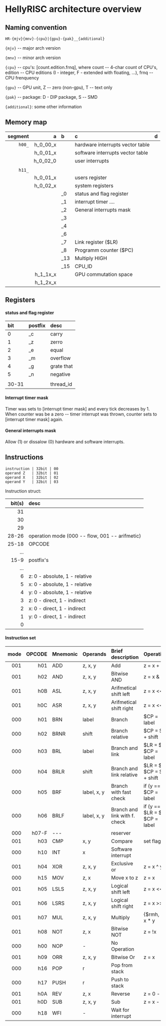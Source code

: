 # HellyRISC architecture overview

## Naming convention

`HR-{mjv}{mnv}-{cpu}|{gpu}-{pak}__{additional}`

`{mjv}` -- major arch version

`{mnv}` -- minor arch version

`{cpu}` -- cpu's: [count.edition.frnq], where count -- 4-char count of CPU's, edition -- CPU editions (I - integer, F - extended with floating, ...), frnq -- CPU frenquency

`{gpu}` -- GPU unit, Z -- zero (non-gpu), T -- text only

`{pak}` -- package: D - DIP package, S -- SMD

`{additional}`: some other information



## Memory map

| segment |    a        | b     | c                                 | d    |
|     ---:|         ---:| :---  | :---                              | :--- |
| `h00_`  |   h_0_00_x  |       | hardware interrupts vector table  |      |
|         |   h_0_01_x  |       | software interrupts vector table  |      |
|         |   h_0_02_0  |       | user interrupts                   |      |
|         |             |       |                                   |      |
| `h11_`  |             |       |                                   |      |
|         | h_0_01_x    |       | users register                    |      |
|         | h_0_02_x    |       | system registers                  |      |
|         |             | _0    | status and flag register          |      |
|         |             | _1    | interrupt timer ....              |      |
|         |             | _2    | General interrupts mask           |      |
|         |             | _3    |                                   |      |
|         |             | _4    |                                   |      |
|         |             | _6    |                                   |      |
|         |             | _7    | Link register ($LR)               |      |
|         |             | _8    | Programm counter ($PC)            |      |
|         |             | _13   | Multiply HIGH			    |      |
|         |             | _15   | CPU_ID                            |      |
|         | h_1_1x_x    |       | GPU commutation space             |      |
|         | h_1_2x_x    |       |                                   |      |



## Registers

#### status and flag register

| bit | postfix | desc       |
| :--- | :---   | :---       |
| 0    |  _c    |  carry     |
| 1    |  _z    |  zerro     | 
| 2    |  _e    | equal      |
| 3    |  _m    | overflow   |
| 4    |  _g    | grate that |
| 5    |  _n    | negative   |
|      |        |            |
| 30-31|        | thread_id  |


#### Interrupt timer mask

Timer was sets to [interrupt timer mask] and every tick decreases by 1. When counter was be a zero -- timer interrupt was thrown, counter sets to [interrupt timer mask] again.

#### General interrupts mask

Allow (1) or dissalow (0) hardware and software interrupts.



## Instructions

```
instruction | 32bit | 00
operand Z   | 32bit | 01
operand X   | 32bit | 02
operand Y   | 32bit | 03
```

Instruction struct:

| bit(s) | desc |
|  ---:  | :--- |
| 31     |      |
| 30     |      |
| 29     |      |
| 28-26  | operation mode (000 -- flow, 001 -- arifmetic) |
| 25-18  | OPCODE |
| ...    |      |
| 15-9   | postfix's |
| ...    |      |
| 6      | z: 0 - absolute, 1 - relative |
| 5      | x: 0 - absolute, 1 - relative |
| 4      | y: 0 - absolute, 1 - relative |
| 3      | z: 0 - direct, 1 - indirect |
| 2      | x: 0 - direct, 1 - indirect |
| 1      | y: 0 - direct, 1 - indirect |
| 0      |      |


#### Instruction set

| mode | OPCODE | Mnemonic 	| Operands 	| Brief description 		| Operations  			|
| ---: |   ---: | :---     	| :---     	| :---              		| :---				|
| 001  | h01    | ADD         	| z, x, y  	| Add               		| z = x + y			|
| 001  | h02    | AND	 	| z, x, y  	| Bitwise AND			| z = x & y			|
| 001  | h0B    | ASL		| z, x, y	| Arifmetical shift left	| z = x << y			|
| 001  | h0C    | ASR		| z, x, y	| Arifmetical shift right	| z = x << y			|
| 000  | h01    | BRN		| label	   	| Branch			| $CP = label			|
| 000  | h02    | BRNR		| shift	   	| Branch relative		| $CP = $CP + shift		|
| 000  | h03    | BRL		| label    	| Branch and link		| $LR = $PC; $CP = label	|
| 000  | h04    | BRLR		| shift    	| Branch and link relative	| $LR = $PC; $CP = $CP + shift	|
| 000  | h05    | BRF		| label, x, y	| Branch with fast check	| if (y == x) $CP = label       |
| 000  | h06    | BRLF		| label, x, y	| Branch and link with f. check	| if (y == x) $LR = $CP; $CP = label       |
| 000  | h07-F  | ---		|		| reserver			| 				|
| 001  | h03	| CMP		| x, y		| Compare 			| set flags 			| 
| 000  | h10	| INT		| x		| Software interrupt		| 				|
| 001  | h04    | XOR		| z, x, y	| Exclusive or			| z = x ^ y			|
| 000  | h15	| MOV		| z, x		| Move x to z			| z = x				|
| 001  | h05    | LSLS          | z, x, y	| Logical shift left		| z = x << y			|
| 001  | h06    | LSRS		| z, x, y	| Logical shift right		| z = x >> y			|
| 001  | h07    | MUL		| z, x, y	| Multiply			| {$rmh, z} = x * y		|
| 001  | h08    | NOT		| z, x		| Bitwise NOT			| z = !x			|
| 000  | h00	| NOP		| -		| No Operation			|				|
| 001  | h09    | ORR           | z, x, y       | Bitwise Or			| z = x | y			|
| 000  | h16    | POP		| r		| Pop from stack		| 				|
| 000  | h17    | PUSH		| r		| Push to stack			|				|
| 001  | h0A	| REV		| z, x		| Reverse			| z = 0 - x			|
| 001  | h0D	| SUB		| z, x, y	| Sub				| z = x - y			|
| 000  | h18    | WFI		| -		| Wait for interrupt		| 				|
